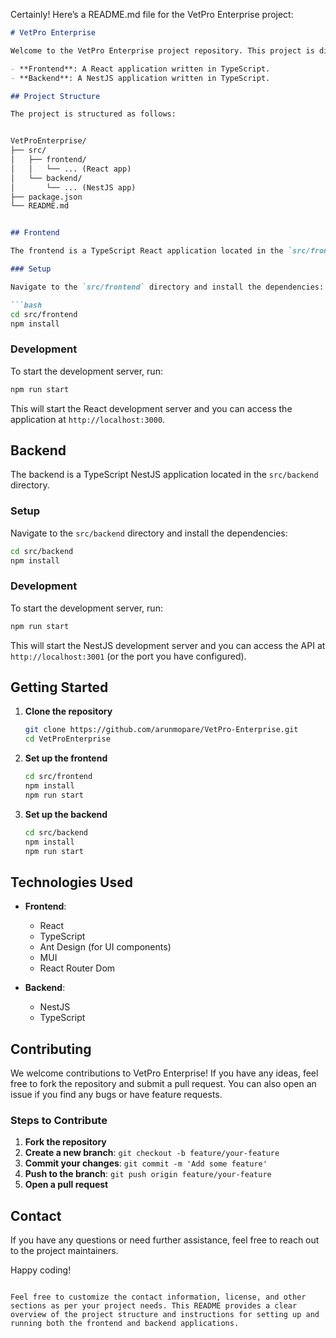 Certainly! Here’s a README.md file for the VetPro Enterprise project:

```markdown
# VetPro Enterprise

Welcome to the VetPro Enterprise project repository. This project is divided into two main parts:

- **Frontend**: A React application written in TypeScript.
- **Backend**: A NestJS application written in TypeScript.

## Project Structure

The project is structured as follows:


VetProEnterprise/
├── src/
│   ├── frontend/
│   │   └── ... (React app)
│   └── backend/
│       └── ... (NestJS app)
├── package.json
└── README.md


## Frontend

The frontend is a TypeScript React application located in the `src/frontend` directory.

### Setup

Navigate to the `src/frontend` directory and install the dependencies:

```bash
cd src/frontend
npm install
```

### Development

To start the development server, run:

```bash
npm run start
```

This will start the React development server and you can access the application at `http://localhost:3000`.

## Backend

The backend is a TypeScript NestJS application located in the `src/backend` directory.

### Setup

Navigate to the `src/backend` directory and install the dependencies:

```bash
cd src/backend
npm install
```

### Development

To start the development server, run:

```bash
npm run start
```

This will start the NestJS development server and you can access the API at `http://localhost:3001` (or the port you have configured).

## Getting Started

1. **Clone the repository**

    ```bash
    git clone https://github.com/arunmopare/VetPro-Enterprise.git
    cd VetProEnterprise
    ```

2. **Set up the frontend**

    ```bash
    cd src/frontend
    npm install
    npm run start
    ```

3. **Set up the backend**

    ```bash
    cd src/backend
    npm install
    npm run start
    ```

## Technologies Used

- **Frontend**:
  - React
  - TypeScript
  - Ant Design (for UI components)
  - MUI
  - React Router Dom

- **Backend**:
  - NestJS
  - TypeScript

## Contributing

We welcome contributions to VetPro Enterprise! If you have any ideas, feel free to fork the repository and submit a pull request. You can also open an issue if you find any bugs or have feature requests.

### Steps to Contribute

1. **Fork the repository**
2. **Create a new branch**: `git checkout -b feature/your-feature`
3. **Commit your changes**: `git commit -m 'Add some feature'`
4. **Push to the branch**: `git push origin feature/your-feature`
5. **Open a pull request**

## Contact

If you have any questions or need further assistance, feel free to reach out to the project maintainers.

Happy coding!

```

Feel free to customize the contact information, license, and other sections as per your project needs. This README provides a clear overview of the project structure and instructions for setting up and running both the frontend and backend applications.